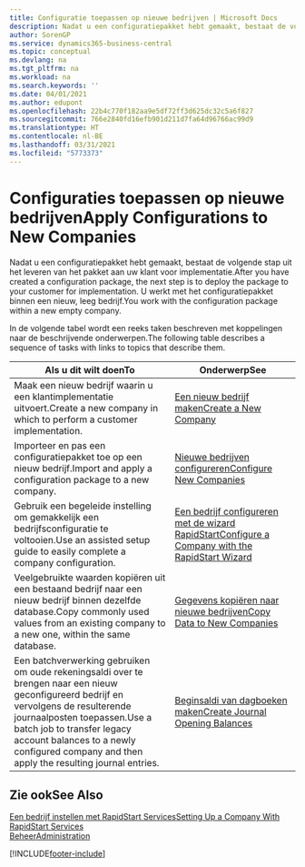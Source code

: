 ```yaml
---
title: Configuratie toepassen op nieuwe bedrijven | Microsoft Docs
description: Nadat u een configuratiepakket hebt gemaakt, bestaat de volgende stap uit het leveren van het pakket aan uw klant voor implementatie. U gebruikt de configuratie met een nieuw, leeg bedrijf.
author: SorenGP
ms.service: dynamics365-business-central
ms.topic: conceptual
ms.devlang: na
ms.tgt_pltfrm: na
ms.workload: na
ms.search.keywords: ''
ms.date: 04/01/2021
ms.author: edupont
ms.openlocfilehash: 22b4c770f182aa9e5df72ff3d625dc32c5a6f827
ms.sourcegitcommit: 766e2840fd16efb901d211d7fa64d96766ac99d9
ms.translationtype: HT
ms.contentlocale: nl-BE
ms.lasthandoff: 03/31/2021
ms.locfileid: "5773373"
---
```

# <a name="apply-configurations-to-new-companies"></a><span data-ttu-id="539ad-104">Configuraties toepassen op nieuwe bedrijven</span><span class="sxs-lookup"><span data-stu-id="539ad-104">Apply Configurations to New Companies</span></span>
<span data-ttu-id="539ad-105">Nadat u een configuratiepakket hebt gemaakt, bestaat de volgende stap uit het leveren van het pakket aan uw klant voor implementatie.</span><span class="sxs-lookup"><span data-stu-id="539ad-105">After you have created a configuration package, the next step is to deploy the package to your customer for implementation.</span></span> <span data-ttu-id="539ad-106">U werkt met het configuratiepakket binnen een nieuw, leeg bedrijf.</span><span class="sxs-lookup"><span data-stu-id="539ad-106">You work with the configuration package within a new empty company.</span></span>  

 <span data-ttu-id="539ad-107">In de volgende tabel wordt een reeks taken beschreven met koppelingen naar de beschrijvende onderwerpen.</span><span class="sxs-lookup"><span data-stu-id="539ad-107">The following table describes a sequence of tasks with links to topics that describe them.</span></span>

|<span data-ttu-id="539ad-108">**Als u dit wilt doen**</span><span class="sxs-lookup"><span data-stu-id="539ad-108">**To**</span></span>|<span data-ttu-id="539ad-109">**Onderwerp**</span><span class="sxs-lookup"><span data-stu-id="539ad-109">**See**</span></span>|  
|------------|-------------|  
|<span data-ttu-id="539ad-110">Maak een nieuw bedrijf waarin u een klantimplementatie uitvoert.</span><span class="sxs-lookup"><span data-stu-id="539ad-110">Create a new company in which to perform a customer implementation.</span></span>|[<span data-ttu-id="539ad-111">Een nieuw bedrijf maken</span><span class="sxs-lookup"><span data-stu-id="539ad-111">Create a New Company</span></span>](admin-how-to-create-a-new-company.md)|  
|<span data-ttu-id="539ad-112">Importeer en pas een configuratiepakket toe op een nieuw bedrijf.</span><span class="sxs-lookup"><span data-stu-id="539ad-112">Import and apply a configuration package to a new company.</span></span>|[<span data-ttu-id="539ad-113">Nieuwe bedrijven configureren</span><span class="sxs-lookup"><span data-stu-id="539ad-113">Configure New Companies</span></span>](admin-how-to-configure-new-companies.md)|  
|<span data-ttu-id="539ad-114">Gebruik een begeleide instelling om gemakkelijk een bedrijfsconfiguratie te voltooien.</span><span class="sxs-lookup"><span data-stu-id="539ad-114">Use an assisted setup guide to easily complete a company configuration.</span></span>|[<span data-ttu-id="539ad-115">Een bedrijf configureren met de wizard RapidStart</span><span class="sxs-lookup"><span data-stu-id="539ad-115">Configure a Company with the RapidStart Wizard</span></span>](admin-how-to-configure-a-company-with-the-rapidstart-wizard.md)|
|<span data-ttu-id="539ad-116">Veelgebruikte waarden kopiëren uit een bestaand bedrijf naar een nieuw bedrijf binnen dezelfde database.</span><span class="sxs-lookup"><span data-stu-id="539ad-116">Copy commonly used values from an existing company to a new one, within the same database.</span></span>|[<span data-ttu-id="539ad-117">Gegevens kopiëren naar nieuwe bedrijven</span><span class="sxs-lookup"><span data-stu-id="539ad-117">Copy Data to New Companies</span></span>](admin-how-to-copy-data-to-new-companies.md)|  
|<span data-ttu-id="539ad-118">Een batchverwerking gebruiken om oude rekeningsaldi over te brengen naar een nieuw geconfigureerd bedrijf en vervolgens de resulterende journaalposten toepassen.</span><span class="sxs-lookup"><span data-stu-id="539ad-118">Use a batch job to transfer legacy account balances to a newly configured company and then apply the resulting journal entries.</span></span>|[<span data-ttu-id="539ad-119">Beginsaldi van dagboeken maken</span><span class="sxs-lookup"><span data-stu-id="539ad-119">Create Journal Opening Balances</span></span>](admin-how-to-create-journal-opening-balances.md)|  

## <a name="see-also"></a><span data-ttu-id="539ad-120">Zie ook</span><span class="sxs-lookup"><span data-stu-id="539ad-120">See Also</span></span>  
[<span data-ttu-id="539ad-121">Een bedrijf instellen met RapidStart Services</span><span class="sxs-lookup"><span data-stu-id="539ad-121">Setting Up a Company With RapidStart Services</span></span>](admin-set-up-a-company-with-rapidstart.md)  
[<span data-ttu-id="539ad-122">Beheer</span><span class="sxs-lookup"><span data-stu-id="539ad-122">Administration</span></span>](admin-setup-and-administration.md)


[!INCLUDE[footer-include](includes/footer-banner.md)]